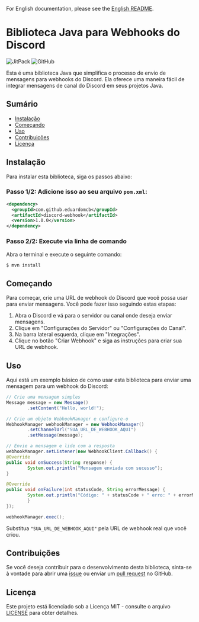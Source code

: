 For English documentation, please see the [English README](README.md).
# Biblioteca Java para Webhooks do Discord

![JitPack](https://img.shields.io/jitpack/version/com.github.eduardomcb/discord-webhook)
![GitHub](https://img.shields.io/github/license/eduardomcb/discord-webhook)

Esta é uma biblioteca Java que simplifica o processo de envio de mensagens para webhooks do Discord. Ela oferece uma maneira fácil de integrar mensagens de canal do Discord em seus projetos Java.

## Sumário

- [Instalação](#instalação)
- [Começando](#começando)
- [Uso](#uso)
- [Contribuições](#contribuições)
- [Licença](#licença)

## Instalação

Para instalar esta biblioteca, siga os passos abaixo:

### Passo 1/2: Adicione isso ao seu arquivo `pom.xml`:

```xml
<dependency>
  <groupId>com.github.eduardomcb</groupId>
  <artifactId>discord-webhook</artifactId>
  <version>1.0.0</version>
</dependency>
```

### Passo 2/2: Execute via linha de comando

Abra o terminal e execute o seguinte comando:

```bash
$ mvn install
```

## Começando

Para começar, crie uma URL de webhook do Discord que você possa usar para enviar mensagens. Você pode fazer isso seguindo estas etapas:

1. Abra o Discord e vá para o servidor ou canal onde deseja enviar mensagens.
2. Clique em "Configurações do Servidor" ou "Configurações do Canal".
3. Na barra lateral esquerda, clique em "Integrações".
4. Clique no botão "Criar Webhook" e siga as instruções para criar sua URL de webhook.

## Uso

Aqui está um exemplo básico de como usar esta biblioteca para enviar uma mensagem para um webhook do Discord:

```java
// Crie uma mensagem simples
Message message = new Message()
        .setContent("Hello, world!");

// Crie um objeto WebhookManager e configure-o
WebhookManager webhookManager = new WebhookManager()
        .setChannelUrl("SUA_URL_DE_WEBHOOK_AQUI")
        .setMessage(message);

// Envie a mensagem e lide com a resposta
webhookManager.setListener(new WebhookClient.Callback() {
@Override
public void onSuccess(String response) {
        System.out.println("Mensagem enviada com sucesso");
}

@Override
public void onFailure(int statusCode, String errorMessage) {
        System.out.println("Código: " + statusCode + " erro: " + errorMessage);
        }
});

webhookManager.exec();
```

Substitua `"SUA_URL_DE_WEBHOOK_AQUI"` pela URL de webhook real que você criou.

## Contribuições

Se você deseja contribuir para o desenvolvimento desta biblioteca, sinta-se à vontade para abrir uma [issue](https://github.com/eduardomcb/discord-webhook/issues) ou enviar um [pull request](https://github.com/eduardomcb/discord-webhook/pulls) no GitHub.

## Licença

Este projeto está licenciado sob a Licença MIT - consulte o arquivo [LICENSE](LICENSE) para obter detalhes.